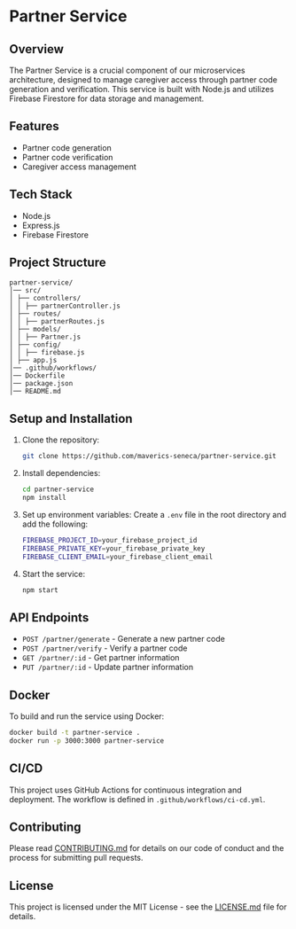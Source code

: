 # Partner Service

## Overview

The Partner Service is a crucial component of our microservices architecture, designed to manage caregiver access through partner code generation and verification. This service is built with Node.js and utilizes Firebase Firestore for data storage and management.

## Features

- Partner code generation
- Partner code verification
- Caregiver access management

## Tech Stack

- Node.js
- Express.js
- Firebase Firestore

## Project Structure

```
partner-service/
│── src/
│ ├── controllers/
│ │ ├── partnerController.js
│ ├── routes/
│ │ ├── partnerRoutes.js
│ ├── models/
│ │ ├── Partner.js
│ ├── config/
│ │ ├── firebase.js
│ ├── app.js
│── .github/workflows/
│── Dockerfile
│── package.json
│── README.md
```

## Setup and Installation

1. Clone the repository:

   ```sh
   git clone https://github.com/maverics-seneca/partner-service.git
   ```

2. Install dependencies:

   ```sh
   cd partner-service
   npm install
   ```

3. Set up environment variables:
   Create a `.env` file in the root directory and add the following:

   ```sh
   FIREBASE_PROJECT_ID=your_firebase_project_id
   FIREBASE_PRIVATE_KEY=your_firebase_private_key
   FIREBASE_CLIENT_EMAIL=your_firebase_client_email
   ```

4. Start the service:

   ```sh
   npm start
   ```

## API Endpoints

- `POST /partner/generate` - Generate a new partner code
- `POST /partner/verify` - Verify a partner code
- `GET /partner/:id` - Get partner information
- `PUT /partner/:id` - Update partner information

## Docker

To build and run the service using Docker:

```sh
docker build -t partner-service .
docker run -p 3000:3000 partner-service
```

## CI/CD

This project uses GitHub Actions for continuous integration and deployment. The workflow is defined in `.github/workflows/ci-cd.yml`.

## Contributing

Please read [CONTRIBUTING.md](CONTRIBUTING.md) for details on our code of conduct and the process for submitting pull requests.

## License

This project is licensed under the MIT License - see the [LICENSE.md](LICENSE.md) file for details.
